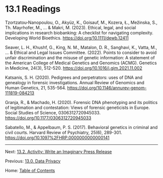 # 13.1 Readings

Tzortzatou‐Nanopoulou, O., Akyüz, K., Goisauf, M., Kozera, Ł., Mežinska, S., Th. Mayrhofer, M., ... & Makri, M. (2023). Ethical, legal, and social implications in research biobanking: A checklist for navigating complexity. Developing World Bioethics. https://doi.org/10.1111/dewb.12411

Seaver, L. H., Khushf, G., King, N. M., Matalon, D. R., Sanghavi, K., Vatta, M., ... & Ethical and Legal Issues Committee. (2022). Points to consider to avoid unfair discrimination and the misuse of genetic information: A statement of the American College of Medical Genetics and Genomics (ACMG). Genetics in Medicine, 24(3), 512-520. https://doi.org/10.1016/j.gim.2021.11.002

Katsanis, S. H. (2020). Pedigrees and perpetrators: uses of DNA and genealogy in forensic investigations. Annual Review of Genomics and Human Genetics, 21, 535-564. https://doi.org/10.1146/annurev-genom-111819-084213

Granja, R., & Machado, H. (2020). Forensic DNA phenotyping and its politics of legitimation and contestation: Views of forensic geneticists in Europe. Social Studies of Science, 0306312720945033. https://doi.org/10.1177/0306312720945033

Sabatello, M., & Appelbaum, P. S. (2017). Behavioral genetics in criminal and civil courts. Harvard Review of Psychiatry, 25(6), 289-301. https://doi.org/10.1097%2FHRP.0000000000000141

--------

Next: [13.2. Activity: Write an Imaginary Press Release](13.2_activity_write_an_imaginary_press_release.md)

Previous: [13.0. Data Privacy](13.0_data_privacy.md)

Home: [Table of Contents](../README.md)
